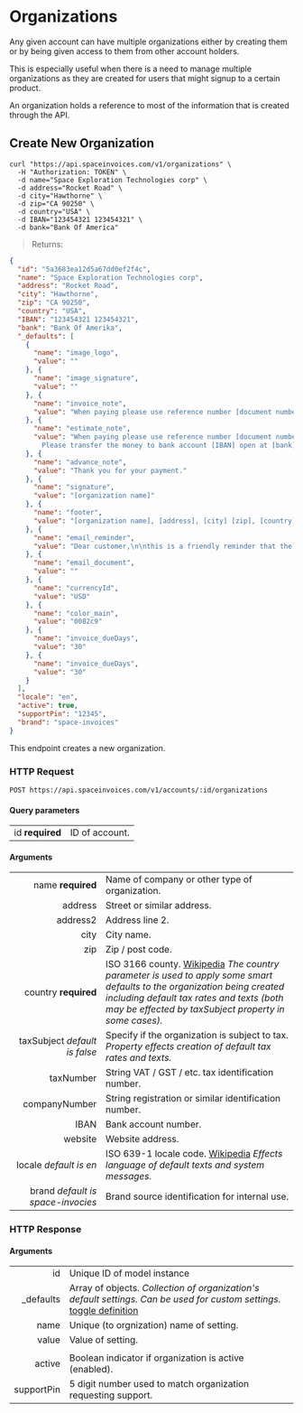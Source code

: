 # Organizations

Any given account can have multiple organizations either by creating them or by being given access to them from other account holders.

This is especially useful when there is a need to manage multiple organizations as they are created for users that might signup to a certain product.

An organization holds a reference to most of the information that is created through the API.

## Create New Organization

```shell
curl "https://api.spaceinvoices.com/v1/organizations" \
  -H "Authorization: TOKEN" \
  -d name="Space Exploration Technologies corp" \
  -d address="Rocket Road" \
  -d city="Hawthorne" \
  -d zip="CA 90250" \
  -d country="USA" \
  -d IBAN="123454321 123454321" \
  -d bank="Bank Of America"
```

> Returns:

```json
{
  "id": "5a3683ea12d5a67dd0ef2f4c",
  "name": "Space Exploration Technologies corp",
  "address": "Rocket Road",
  "city": "Hawthorne",
  "zip": "CA 90250",
  "country": "USA",
  "IBAN": "123454321 123454321",
  "bank": "Bank Of Amerika",
  "_defaults": [
    {
      "name": "image_logo",
      "value": ""
    }, {
      "name": "image_signature",
      "value": ""
    }, {
      "name": "invoice_note",
      "value": "When paying please use reference number [document number].\nPlease transfer the money to bank account [IBAN] open at [bank].\n\nThank you for your business."
    }, {
      "name": "estimate_note",
      "value": "When paying please use reference number [document number].\n
        Please transfer the money to bank account [IBAN] open at [bank]."
    }, {
      "name": "advance_note",
      "value": "Thank you for your payment."
    }, {
      "name": "signature",
      "value": "[organization name]"
    }, {
      "name": "footer",
      "value": "[organization name], [address], [city] [zip], [country]. IBAN: [IBAN] open at [bank]"
    }, {
      "name": "email_reminder",
      "value": "Dear customer,\n\nthis is a friendly reminder that the invoice [document number] is due on [document due].\n\nThank you and best regards,\n[organization name]"
    }, {
      "name": "email_document",
      "value": ""
    }, {
      "name": "currencyId",
      "value": "USD"
    }, {
      "name": "color_main",
      "value": "0082c9"
    }, {
      "name": "invoice_dueDays",
      "value": "30"
    }, {
      "name": "invoice_dueDays",
      "value": "30"
    }
  ],
  "locale": "en",
  "active": true,
  "supportPin": "12345",
  "brand": "space-invoices"
}
```

This endpoint creates a new organization.

### HTTP Request

`POST https://api.spaceinvoices.com/v1/accounts/:id/organizations`

#### Query parameters

|      |     |
| ---: | --- |
| id **required** | ID of account. |

#### Arguments

|      |     |
| ---: | --- |
| name **required** | Name of company or other type of organization. |
| address | Street or similar address. |
| address2 | Address line 2. |
| city | City name. |
| zip | Zip / post code. |
| country **required** | ISO 3166 county. [Wikipedia](https://en.wikipedia.org/wiki/ISO_3166-1) _The country parameter is used to apply some smart defaults to the organization being created including default tax rates and texts (both may be effected by taxSubject property in some cases)._ |
| taxSubject _default is *false*_ | Specify if the organization is subject to tax. _Property effects creation of default tax rates and texts._ |
| taxNumber | String VAT / GST / etc. tax identification number. |
| companyNumber | String registration or similar identification number. |
| IBAN | Bank account number. |
| website | Website address. |
| locale _default is *en*_ | ISO 639-1 locale code. [Wikipedia](https://en.wikipedia.org/wiki/List_of_ISO_639-1_codes) _Effects language of default texts and system messages._ |
| brand _default is *space-invocies*_ | Brand source identification for internal use. |

### HTTP Response

#### Arguments

|      |     |
| ---: | --- |
| id | Unique ID of model instance |
| _defaults | Array of objects. _Collection of organization's default settings._ _Can be used for custom settings._ [toggle definition](#expand) |
| name | Unique (to orgnization) name of setting. |
| value | Value of setting. |
| [](#empty) | |
| active | Boolean indicator if organization is active (enabled). |
| supportPin | 5 digit number used to match organization requesting support. |